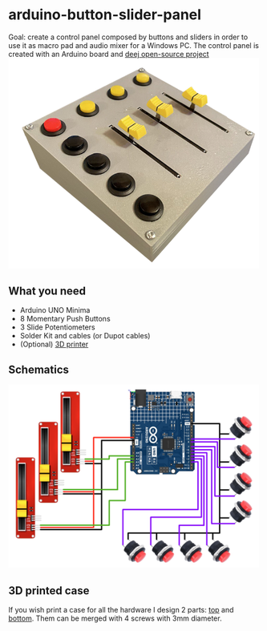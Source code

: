 # arduino-button-slider-panel
Goal: create a control panel composed by buttons and sliders in order to use it as macro pad and audio mixer for a Windows PC. The control panel is created
with an Arduino board and [deej open-source project](https://github.com/omriharel/deej)\
<img src="./images/photo.png" width="500">

## What you need
+ Arduino UNO Minima
+ 8 Momentary Push Buttons
+ 3 Slide Potentiometers
+ Solder Kit and cables (or Dupot cables)
+ (Optional) [3D printer](3D-printed-case)
## Schematics
<img src="./images/schematics.png" width="500">

## 3D printed case
If you wish print a case for all the hardware I design 2 parts: [top](./3Dmodel/top.stl) and [bottom](./3Dmodel/bottom.stl).
Them can be merged with 4 screws with 3mm diameter.
